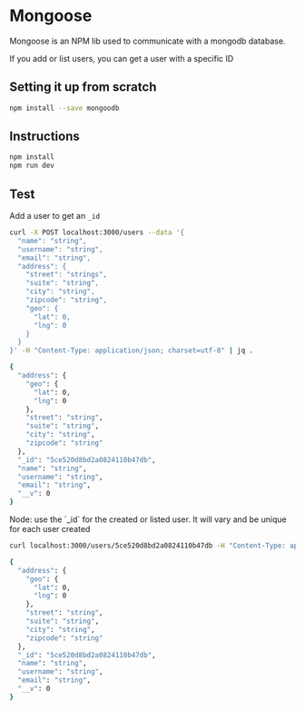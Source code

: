 # Mongoose

Mongoose is an NPM lib used to communicate with a mongodb database.

If you add or list users, you can get a user with a specific ID

## Setting it up from scratch

```sh
npm install --save mongoodb
```

## Instructions

```sh
npm install
npm run dev
```

## Test

Add a user to get an `_id`

```sh
curl -X POST localhost:3000/users --data '{
  "name": "string",
  "username": "string",
  "email": "string",
  "address": {
    "street": "strings",
    "suite": "string",
    "city": "string",
    "zipcode": "string",
    "geo": {
      "lat": 0,
      "lng": 0
    }
  }
}' -H "Content-Type: application/json; charset=utf-8" | jq .

{
  "address": {
    "geo": {
      "lat": 0,
      "lng": 0
    },
    "street": "string",
    "suite": "string",
    "city": "string",
    "zipcode": "string"
  },
  "_id": "5ce520d8bd2a0824110b47db",
  "name": "string",
  "username": "string",
  "email": "string",
  "__v": 0
}
```

Node: use the ´_id` for the created or listed user. It will vary and be unique for each user created

```sh
curl localhost:3000/users/5ce520d8bd2a0824110b47db -H "Content-Type: application/json; charset=utf-8" | jq .

{
  "address": {
    "geo": {
      "lat": 0,
      "lng": 0
    },
    "street": "string",
    "suite": "string",
    "city": "string",
    "zipcode": "string"
  },
  "_id": "5ce520d8bd2a0824110b47db",
  "name": "string",
  "username": "string",
  "email": "string",
  "__v": 0
}
```